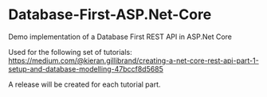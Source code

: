 # Database-First-ASP.Net-Core
Demo implementation of a Database First REST API in ASP.Net Core

Used for the following set of tutorials: https://medium.com/@kieran.gillibrand/creating-a-net-core-rest-api-part-1-setup-and-database-modelling-47bccf8d5685

A release will be created for each tutorial part.
